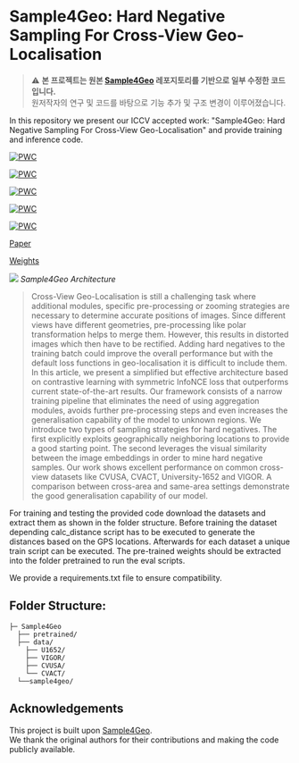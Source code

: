 # Sample4Geo: Hard Negative Sampling For Cross-View Geo-Localisation

> ⚠️ **본 프로젝트는 원본 [Sample4Geo](https://github.com/Skyy93/Sample4Geo) 레포지토리를 기반으로 일부 수정한 코드입니다.**  
> 원저작자의 연구 및 코드를 바탕으로 기능 추가 및 구조 변경이 이루어졌습니다.

In this repository we present our ICCV accepted work: "Sample4Geo: Hard Negative Sampling For Cross-View Geo-Localisation" and provide training and inference code. 

[![PWC](https://img.shields.io/endpoint.svg?url=https://paperswithcode.com/badge/sample4geo-hard-negative-sampling-for-cross/image-based-localization-on-vigor-same-area)](https://paperswithcode.com/sota/image-based-localization-on-vigor-same-area?p=sample4geo-hard-negative-sampling-for-cross)

[![PWC](https://img.shields.io/endpoint.svg?url=https://paperswithcode.com/badge/sample4geo-hard-negative-sampling-for-cross/image-based-localization-on-vigor-cross-area)](https://paperswithcode.com/sota/image-based-localization-on-vigor-cross-area?p=sample4geo-hard-negative-sampling-for-cross)

[![PWC](https://img.shields.io/endpoint.svg?url=https://paperswithcode.com/badge/sample4geo-hard-negative-sampling-for-cross/image-based-localization-on-cvusa-1)](https://paperswithcode.com/sota/image-based-localization-on-cvusa-1?p=sample4geo-hard-negative-sampling-for-cross)

[![PWC](https://img.shields.io/endpoint.svg?url=https://paperswithcode.com/badge/sample4geo-hard-negative-sampling-for-cross/image-based-localization-on-cvact)](https://paperswithcode.com/sota/image-based-localization-on-cvact?p=sample4geo-hard-negative-sampling-for-cross)

[![PWC](https://img.shields.io/endpoint.svg?url=https://paperswithcode.com/badge/sample4geo-hard-negative-sampling-for-cross/drone-view-target-localization-on-university-1)](https://paperswithcode.com/sota/drone-view-target-localization-on-university-1?p=sample4geo-hard-negative-sampling-for-cross)


[Paper](https://arxiv.org/abs/2303.11851) 

[Weights](https://drive.google.com/drive/folders/1PMuUqvDnCb216D8_ZDDJzDD3FxeH5BoA?usp=drive_link)

![](images/sample4geo_approach.jpg)
*Sample4Geo Architecture*

> Cross-View Geo-Localisation is still a challenging task where additional modules, specific pre-processing or zooming strategies are necessary to determine accurate positions of images. Since different views have different geometries, pre-processing like polar transformation helps to merge them. However, this results in distorted images which then have to be rectified. Adding hard negatives to the training batch could improve the overall performance but with the default loss functions in geo-localisation it is difficult to include them. In this article, we present a simplified but effective architecture based on contrastive learning with symmetric InfoNCE loss that outperforms current state-of-the-art results. Our framework consists of a narrow training pipeline that eliminates the need of using aggregation modules, avoids further pre-processing steps and even increases the generalisation capability of the model to unknown regions. We introduce two types of sampling strategies for hard negatives. The first explicitly exploits geographically neighboring locations to provide a good starting point. The second leverages the visual similarity between the image embeddings in order to mine hard negative samples. Our work shows excellent performance on common cross-view datasets like CVUSA, CVACT, University-1652 and VIGOR. A comparison between cross-area and same-area settings demonstrate the good generalisation capability of our model. 


For training and testing the provided code download the datasets and extract them as shown in the folder structure. Before training the dataset depending calc_distance script has to be executed to generate the distances based on the GPS locations. 
Afterwards for each dataset a unique train script can be executed. The pre-trained weights should be extracted into the folder pretrained to run the eval scripts.

We provide a requirements.txt file to ensure compatibility.

## Folder Structure:

```
├─ Sample4Geo
  ├── pretrained/
  ├── data/
    ├── U1652/
    ├── VIGOR/ 
    ├── CVUSA/	
    └── CVACT/
  └──sample4geo/
```

## Acknowledgements

This project is built upon [Sample4Geo](https://github.com/Skyy93/Sample4Geo).  
We thank the original authors for their contributions and making the code publicly available.
